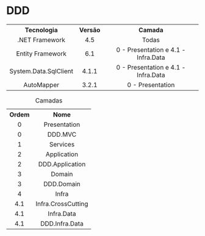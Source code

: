 # DDD

<table style="width:100%">
  <tr>
    <th>Tecnologia</th>
    <th>Versão</th>
    <th>Camada</th>
  </tr>
  <tr>
    <td VALIGN = Middle Align = Center>.NET Framework</td>
    <td VALIGN = Middle Align = Center>4.5</td>
    <td VALIGN = Middle Align = Center>Todas</td>
</tr>
  <tr>
    <td VALIGN = Middle Align = Center>Entity Framework</td>
    <td VALIGN = Middle Align = Center>6.1</td>
    <td VALIGN = Middle Align = Center>0 - Presentation e 4.1 - Infra.Data</td>
</tr>
  <tr>
    <td VALIGN = Middle Align = Center>System.Data.SqlClient</td>
    <td VALIGN = Middle Align = Center>4.1.1</td>
    <td VALIGN = Middle Align = Center>0 - Presentation e 4.1 - Infra.Data</td>
</tr>
  <tr>
    <td VALIGN = Middle Align = Center>AutoMapper</td>
    <td VALIGN = Middle Align = Center>3.2.1</td>
    <td VALIGN = Middle Align = Center>0 - Presentation</td>
</tr>
  
</table>


<table style="width:100%">
  <caption>Camadas</caption>
  <tr>
    <th>Ordem</th>
    <th>Nome</th>
  </tr>
  <tr>
    <td VALIGN = Middle Align = Center>0</td>
    <td VALIGN = Middle Align = Center>Presentation</td>
  </tr>
    <tr>
    <td VALIGN = Middle Align = Center>0</td>
    <td VALIGN = Middle Align = Center>DDD.MVC</td>
  </tr>
  <tr>
    <td VALIGN = Middle Align = Center>1</td>
    <td VALIGN = Middle Align = Center>Services</td>
  </tr>
  
  <tr>
    <td VALIGN = Middle Align = Center>2</td>
    <td VALIGN = Middle Align = Center>Application</td>
  </tr>
      <tr>
    <td VALIGN = Middle Align = Center>2</td>
    <td VALIGN = Middle Align = Center>DDD.Application</td>
  </tr>
    <tr>
    <td VALIGN = Middle Align = Center>3</td>
    <td VALIGN = Middle Align = Center>Domain</td>
  </tr>
  <tr>
    <td VALIGN = Middle Align = Center>3</td>
    <td VALIGN = Middle Align = Center>DDD.Domain</td>
  </tr>
    <tr>
    <td VALIGN = Middle Align = Center>4</td>
    <td VALIGN = Middle Align = Center>Infra</td>
  </tr>
  <tr>
    <td VALIGN = Middle Align = Center>4.1</td>
    <td VALIGN = Middle Align = Center>Infra.CrossCutting</td>
  </tr>
    <tr>
    <td VALIGN = Middle Align = Center>4.1</td>
    <td VALIGN = Middle Align = Center>Infra.Data</td>
  </tr>
      <tr>
    <td VALIGN = Middle Align = Center>4.1</td>
    <td VALIGN = Middle Align = Center>DDD.Infra.Data</td>
  </tr>
</table>
